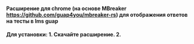 #### Расширение для chrome (на основе MBreaker https://github.com/guap4you/mbreaker-rs) для отображения ответов на тесты в lms guap

#### Для установки: 1. Скачайте расширение. 2.
